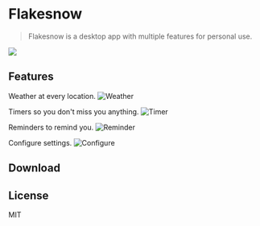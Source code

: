 # Flakesnow
> Flakesnow is a desktop app with multiple features for personal use.

![](https://i.imgur.com/z32Q7e8.png)

## Features

Weather at every location.
![Weather](https://i.imgur.com/hmytgBw.png)

Timers so you don't miss you anything.
![Timer](https://i.imgur.com/jAYEJLt.png)

Reminders to remind you.
![Reminder](https://i.imgur.com/LjVqQIc.png)

Configure settings.
![Configure](https://i.imgur.com/g6GDfYT.png)


## Download


## License

MIT
